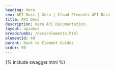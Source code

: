 ```yaml
---
heading: Xero
seo: API Docs | Xero | Cloud Elements API Docs
title: API Docs
description: Xero API Documentation.
layout: apidocs
breadcrumbs: /docs/elements.html
elementId: 40
parent: Back to Element Guides
order: 90
---
```


{% include swagger.html %}
